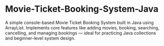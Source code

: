 # Movie-Ticket-Booking-System-Java
A simple console-based Movie Ticket Booking System built in Java using ArrayList. Implements core features like adding movies, booking, searching, cancelling, and managing bookings — ideal for practicing Java collections and beginner-level system design.
